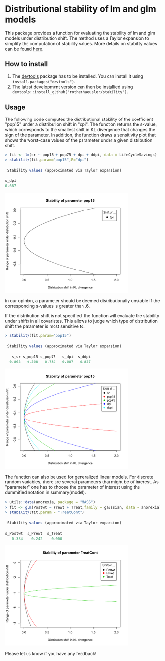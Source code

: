 
# Distributional stability of lm and glm models

This package provides a function for evaluating the stability of lm and glm models under distribution shift. The method uses a Taylor expansion to simplify the computation of stability values. More details on stability values can be found [here](https://arxiv.org/pdf/2105.03067.pdf).

## How to install

1. The [devtools](https://github.com/hadley/devtools) package has to be installed. You can install it using  `install.packages("devtools")`.
2. The latest development version can then be installied using `devtools::install_github("rothenhaeusler/stability")`.

## Usage

The following code computes the distributional stability of the coefficient "pop15" under a distribution shift in "dpi". The function returns the s-value, which corresponds to the smallest shift in KL divergence that changes the sign of the parameter. In addition, the function draws a sensitivity plot that shows the worst-case values of the parameter under a given distribution shift.
```R
> fit <- lm(sr ~ pop15 + pop75 + dpi + ddpi, data = LifeCycleSavings)
> stability(fit,param="pop15",E="dpi")

 Stability values (approximated via Taylor expansion)
 
s_dpi 
0.687 
```



<img src="art/pop15-1.png" width="400">

In our opinion, a parameter should be deemed distributionally unstable if the corresponding s-values is greater than .6. 

If the distribution shift is not specified, the function will evaluate the stability under shifts in all covariates. This allows to judge which type of distribution shift the parameter is most sensitive to. 
```R
> stability(fit,param="pop15")

 Stability values (approximated via Taylor expansion)
 
   s_sr s_pop15 s_pop75   s_dpi  s_ddpi 
  0.863   0.368   0.781   0.687   0.837
```

<img src="art/pop15-2.png" width="400">

The function can also be used for generalized linear models. For discrete random variables, there are several parameters that might be of interest. As "parameter" one has to choose the parameter of interest using the dummified notation in summary(model).

```R
> utils::data(anorexia, package = "MASS")
> fit <- glm(Postwt ~ Prewt + Treat,family = gaussian, data = anorexia)
> stability(fit,param = "TreatCont")

 Stability values (approximated via Taylor expansion)
 
s_Postwt  s_Prewt  s_Treat 
   0.334    0.242    0.000
```

<img src="art/TreatCont.png" width="400">

Please let us know if you have any feedback!